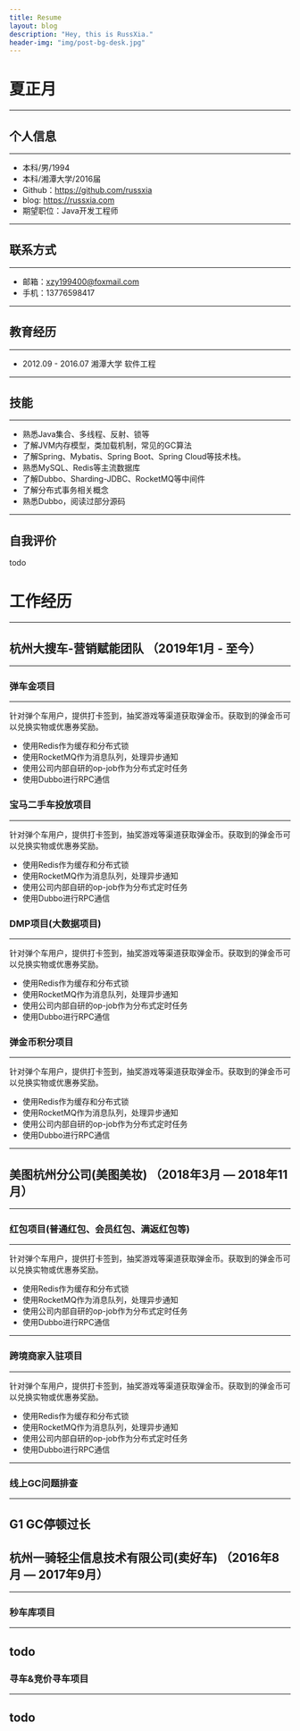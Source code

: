 ```yaml
---
title: Resume
layout: blog
description: "Hey, this is RussXia."
header-img: "img/post-bg-desk.jpg"
---
```

# 夏正月
------
## 个人信息
------
- 本科/男/1994 
- 本科/湘潭大学/2016届
- Github：https://github.com/russxia
- blog: https://russxia.com
- 期望职位：Java开发工程师
------

## 联系方式
------
- 邮箱：xzy199400@foxmail.com
- 手机：13776598417
------

## 教育经历
------
- 2012.09 - 2016.07   湘潭大学  软件工程
------

## 技能
------
- 熟悉Java集合、多线程、反射、锁等
- 了解JVM内存模型，类加载机制，常见的GC算法
- 了解Spring、Mybatis、Spring Boot、Spring Cloud等技术栈。
- 熟悉MySQL、Redis等主流数据库
- 了解Dubbo、Sharding-JDBC、RocketMQ等中间件
- 了解分布式事务相关概念
- 熟悉Dubbo，阅读过部分源码
------

## 自我评价
todo

# 工作经历
------

## 杭州大搜车-营销赋能团队 （2019年1月 - 至今）
------
### 弹车金项目
------
针对弹个车用户，提供打卡签到，抽奖游戏等渠道获取弹金币。获取到的弹金币可以兑换实物或优惠券奖励。

+ 使用Redis作为缓存和分布式锁
+ 使用RocketMQ作为消息队列，处理异步通知
+ 使用公司内部自研的op-job作为分布式定时任务
+ 使用Dubbo进行RPC通信

### 宝马二手车投放项目
------
针对弹个车用户，提供打卡签到，抽奖游戏等渠道获取弹金币。获取到的弹金币可以兑换实物或优惠券奖励。

+ 使用Redis作为缓存和分布式锁
+ 使用RocketMQ作为消息队列，处理异步通知
+ 使用公司内部自研的op-job作为分布式定时任务
+ 使用Dubbo进行RPC通信


### DMP项目(大数据项目)
------
针对弹个车用户，提供打卡签到，抽奖游戏等渠道获取弹金币。获取到的弹金币可以兑换实物或优惠券奖励。

+ 使用Redis作为缓存和分布式锁
+ 使用RocketMQ作为消息队列，处理异步通知
+ 使用公司内部自研的op-job作为分布式定时任务
+ 使用Dubbo进行RPC通信

### 弹金币积分项目
------
针对弹个车用户，提供打卡签到，抽奖游戏等渠道获取弹金币。获取到的弹金币可以兑换实物或优惠券奖励。

+ 使用Redis作为缓存和分布式锁
+ 使用RocketMQ作为消息队列，处理异步通知
+ 使用公司内部自研的op-job作为分布式定时任务
+ 使用Dubbo进行RPC通信
------

## 美图杭州分公司(美图美妆) （2018年3月 — 2018年11月）
------
### 红包项目(普通红包、会员红包、满返红包等)
------
针对弹个车用户，提供打卡签到，抽奖游戏等渠道获取弹金币。获取到的弹金币可以兑换实物或优惠券奖励。

+ 使用Redis作为缓存和分布式锁
+ 使用RocketMQ作为消息队列，处理异步通知
+ 使用公司内部自研的op-job作为分布式定时任务
+ 使用Dubbo进行RPC通信
------

### 跨境商家入驻项目
------
针对弹个车用户，提供打卡签到，抽奖游戏等渠道获取弹金币。获取到的弹金币可以兑换实物或优惠券奖励。

+ 使用Redis作为缓存和分布式锁
+ 使用RocketMQ作为消息队列，处理异步通知
+ 使用公司内部自研的op-job作为分布式定时任务
+ 使用Dubbo进行RPC通信
------

### 线上GC问题排查
------
G1 GC停顿过长
------

## 杭州一骑轻尘信息技术有限公司(卖好车) （2016年8月 — 2017年9月）
------
### 秒车库项目
------
todo
------

### 寻车&竞价寻车项目
------
todo
------